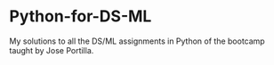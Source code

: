 # Python-for-DS-ML

My solutions to all the DS/ML assignments in Python of the bootcamp taught by Jose Portilla.
